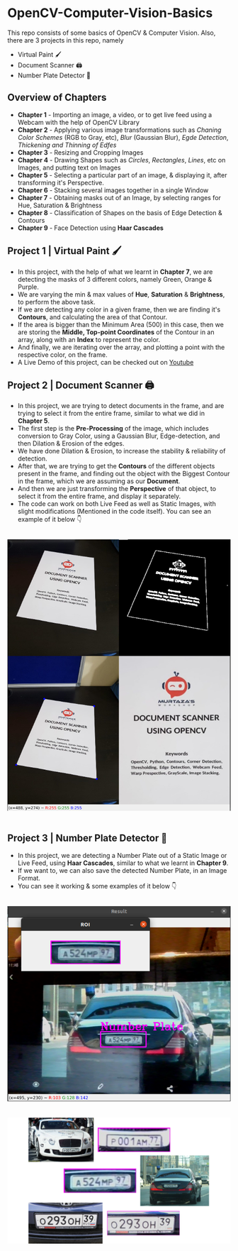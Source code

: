 # OpenCV-Computer-Vision-Basics
This repo consists of some basics of OpenCV & Computer Vision. Also, there are 3 projects in this repo, namely 
- Virtual Paint 🖌️
- Document Scanner 🖨️
- Number Plate Detector 🚗

## Overview of Chapters
- **Chapter 1** - Importing an image, a video, or to get live feed using a Webcam with the help of OpenCV Library
- **Chapter 2** - Applying various image transformations such as *Chaning Color Schemes* (RGB to Gray, etc), *Blur* (Gaussian Blur), *Egde Detection*, *Thickening and Thinning of Edfes*
- **Chapter 3** - Resizing and Cropping Images
- **Chapter 4** - Drawing Shapes such as *Circles*, *Rectangles*, *Lines*, etc on Images, and putting text on Images
- **Chapter 5** - Selecting a particular part of an image, & displaying it, after transforming it's Perspective.
- **Chapter 6** - Stacking several images together in a single Window
- **Chapter 7** - Obtaining masks out of an Image, by selecting ranges for Hue, Saturation & Brightness
- **Chapter 8** - Classification of Shapes on the basis of Edge Detection & Contours
- **Chapter 9** - Face Detection using **Haar Cascades**

## Project 1 | Virtual Paint 🖌️
- In this project, with the help of what we learnt in **Chapter 7**, we are detecting the masks of 3 different colors, namely Green, Orange & Purple.
- We are varying the min & max values of **Hue**, **Saturation** & **Brightness**, to perform the above task.
- If we are detecting any color in a given frame, then we are finding it's **Contours**, and calculating the area of that Contour.
- If the area is bigger than the Minimum Area (500) in this case, then we are storing the **Middle, Top-point Coordinates** of the Contour in an array, along with an **Index** to represent the color.
- And finally, we are iterating over the array, and plotting a point with the respective color, on the frame. 
- A Live Demo of this project, can be checked out on [Youtube](https://youtu.be/1dsXc7whpfw) 


## Project 2 |  Document Scanner 🖨️
- In this project, we are trying to detect documents in the frame, and are trying to select it from the entire frame, similar to what we did in **Chapter 5**.
- The first step is the **Pre-Processing** of the image, which includes conversion to Gray Color, using a Gaussian Blur, Edge-detection, and then Dilation & Erosion of the edges.
- We have done Dilation & Erosion, to increase the stability & reliability of detection.
- After that, we are trying to get the **Contours** of the different objects present in the frame, and finding out the object with the Biggest Contour in the frame, which we are assuming as our **Document**.
- And then we are just transforming the **Perspective** of that object, to select it from the entire frame, and display it separately. 
- The code can work on both Live Feed as well as Static Images, with slight modifications (Mentioned in the code itself). You can see an example of it below 👇

<br>
<div align="center">
  <img src="./Resources/p2.png" alt="Document Scanner" style="textalign:center">
</div>
<br>


## Project 3 | Number Plate Detector 🚗
- In this project, we are detecting a Number Plate out of a Static Image or Live Feed, using **Haar Cascades**, similar to what we learnt in **Chapter 9**.
- If we want to, we can also save the detected Number Plate, in an Image Format.
- You can see it working & some examples of it below 👇

<br>
<div align="center">
  <img src="./Resources/p3_1.png" alt="Number Plate Detector (Working)" style="textalign:center">
</div>
<br>
<br>
<div align="center">
  <img src="./Resources/p3_2.png" alt="Number Plate Detector (Examples)" style="textalign:center">
</div>
